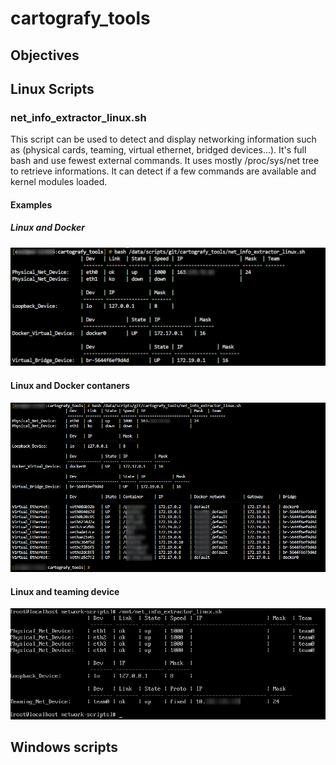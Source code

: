 # cartografy_tools
## Objectives

## Linux Scripts

### net_info_extractor_linux.sh

This script can be used to detect and display networking information such as (physical cards, teaming, virtual ethernet, bridged devices...).
It's full bash and use fewest external commands. It uses mostly /proc/sys/net tree to retrieve informations.
It can detect if a few commands are available and kernel modules loaded.

#### Examples

##### Linux and Docker 
![Linux example](https://github.com/vincent-gou/cartografy_tools/blob/master/Documentation/pictures/linux_example_1.png)

#### Linux and Docker contaners
![Linux and Docker containers example](https://github.com/vincent-gou/cartografy_tools/blob/master/Documentation/pictures/linux_example_2_docker.png)

#### Linux and teaming device
![Linux and teaming example](https://github.com/vincent-gou/cartografy_tools/blob/master/Documentation/pictures/linux_example_3_teaming.png)

## Windows scripts


